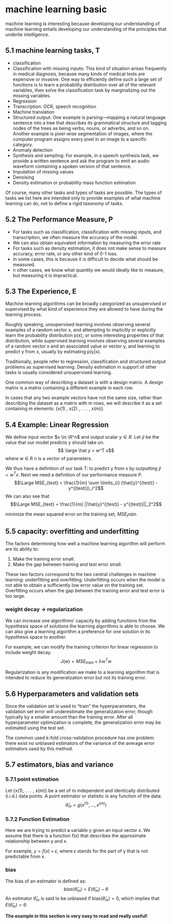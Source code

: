 # machine learning basic
machine learning is interesting because developing our understanding of machine learning entails developing our understanding of the principles that underlie intelligence.

## 5.1 machine learning tasks, T
+ classification
+ Classification with missing inputs: This kind of situation arises frequently in medical diagnosis, because many kinds of medical tests are expensive or invasive. One way to efficiently define such a large set of functions is to learn a probability distribution over all of the relevant variables, then solve the classification task by marginalizing out the missing variables.
+ Regression
+ Transcription: OCR, speech recognition
+ Machine translation
+ Structured output: One example is parsing—mapping a natural language sentence into a tree that describes its grammatical structure and tagging nodes of the trees as being verbs, nouns, or adverbs, and so on. Another example is pixel-wise segmentation of images, where the computer program assigns every pixel in an image to a specific category.
+ Anomaly detection
+ Synthesis and sampling: For example, in a speech synthesis task, we provide a written sentence and ask the program to emit an audio waveform containing a spoken version of that sentence.
+ Imputation of missing values
+ Denoising
+ Density estimation or probability mass function estimation

Of course, many other tasks and types of tasks are possible. The types of tasks we list here are intended only to provide examples of what machine learning can do, not to define a rigid taxonomy of tasks.

## 5.2 The Performance Measure, P
+ For tasks such as classification, classification with missing inputs, and transcription, we often measure the accuracy of the model.
+ We can also obtain equivalent information by measuring the error rate
+ For tasks such as density estimation, it does not make sense to measure accuracy, error rate, or any other kind of 0-1 loss.
+ In some cases, this is because it is difficult to decide what should be measured.
+ n other cases, we know what quantity we would ideally like to measure, but measuring it is impractical.

## 5.3 The Experience, E
Machine learning algorithms can be broadly categorized as unsupervised or supervised by what kind of experience they are allowed to have during the learning process.

Roughly speaking, unsupervised learning involves observing several examples of a random vector x, and attempting to implicitly or explicitly learn the probability distribution p(x), or some interesting properties of that distribution, while supervised learning involves observing several examples of a random vector x and an associated value or vector y, and learning to predict y from x, usually by estimating p(y|x).

Traditionally, people refer to regression, classification and structured output problems as supervised learning. Density estimation in support of other tasks is usually considered unsupervised learning.

One common way of describing a dataset is with a design matrix. A design matrix is a matrix containing a different example in each row.

In cases that any two example vectors have not the same size, rather than describing the dataset as a matrix with m rows, we will describe it as a set containing m elements: {x(1) , x(2) , . . . , x(m)}. 

## 5.4 Example: Linear Regression
We define input vector $x \in \R^n$ and output scalar $y \in R$. Let $\hat y$ be the value that our model predicts y should take on. 
$$ \large \hat y = w^T x$$
where w ∈ R n is a vector of parameters.

We thus have a definition of our task T: to predict y from x by outputting $ŷ = w^T x$. Next we need a definition of our performance measure P.
$$\Large MSE_{test} = \frac{1}{m} \sum \limits_{i} (\hat{y}^{(test)} - y^{(test)})_i^2$$
We can also see that
$$\Large MSE_{test} = \frac{1}{m} ||\hat{y}^{(test)} - y^{(test)}||_2^2$$

minimize the mean squared error on the training set, $MSE_train$.

## 5.5 capacity: overfitting and underfitting
The factors determining how well a machine learning algorithm will perform are its ability to:
1. Make the training error small.
2. Make the gap between training and test error small.

These two factors correspond to the two central challenges in machine learning: underfitting and overfitting. Underfitting occurs when the model is not able to obtain a sufficiently low error value on the training set. Overfitting occurs when the gap between the training error and test error is too large.

### weight decay -> regularization
We can increase one algorithms' capacity by adding functions from the hypothesis space of solutions the learning algorithms is able to choose. We can also give a learning algorithm a preference for one solution in its hypothesis space to another.

For example, we can modify the training criterion for linear regression to include weight decay.
$$ J(w) = MSE_{train} + \lambda w^T w$$

Regularization is any modification we make to a learning algorithm that is intended to reduce its generalization error but not its training error.

## 5.6 Hyperparameters and validation sets
Since the validation set is used to “train” the hyperparameters, the validation set error will underestimate the generalization error, though typically by a smaller amount than the training error. After all hyperparameter optimization is complete, the generalization error may be estimated using the test set.

The common used k-fold cross-validation procedure has one problem: there exist no unbiased estimators of the variance of the average error estimators used by this method.


## 5.7 estimators, bias and variance

### 5.7.1 point estimation
Let {x(1), . . . , x(m)} be a set of m independent and identically distributed (i.i.d.) data points. A point estimator or statistic is any function of the data:
$$ \hat θ_m = g(x^{(1)}, ...,x^{(m)})$$

### 5.7.2 Function Estimation
Here we are trying to predict a variable y given an input vector x. We assume that there is a function f(x) that describes the approximate relationship between y and x.

For example, $y = f(x) + \epsilon$, where $\epsilon$ stands for the part of y that is not predictable from x.

### bias
The bias of an estimator is defined as:
$$ bias(\hat θ_m) = E(\hat θ_m) - θ$$
An estimator $\hat θ_m$ is said to be unbiased if bias($\hat θ_m) = 0$, which implies that $E(\hat θ_m) = θ$.

**The example in this section is very easy to read and really useful!**